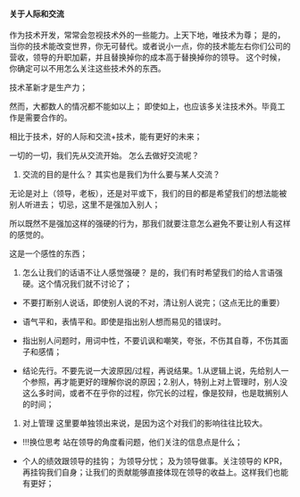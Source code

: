 #### 关于人际和交流

作为技术开发，常常会忽视技术外的一些能力。上天下地，唯技术为尊；
是的，当你的技术能改变世界，你无可替代。或者说小一点，你的技术能左右你们公司的营收，领导的升职加薪，并且替换掉你的成本高于替换掉你的领导。
这个时候，你确定可以不用怎么关注这些技术外的东西。

技术革新才是生产力；

然而，大都数人的情况都不能如以上；
即使如上，也应该多关注技术外。毕竟工作是需要合作的。

相比于技术，好的人际和交流+技术，能有更好的未来；

一切的一切，我们先从交流开始。
怎么去做好交流呢？

1.  交流的目的是什么？
    其实也是我们为什么要与某人交流？

无论是对上（领导，老板），还是对平或下，我们的目的都是希望我们的想法能被别人听进去；
切忌，这里不是强加入别人；

所以既然不是强加这样的强硬的行为，那我们就要注意怎么避免不要让别人有这样的感觉的。

这是一个感性的东西；

1.  怎么让我们的话语不让人感觉强硬？
    是的，我们有时希望我们的给人言语强硬。这个情况我们就不讨论了；

- 不要打断别人说话，即使别人说的不对，清让别人说完；（这点无比的重要）

- 语气平和，表情平和。即使是指出别人想而易见的错误时。

- 指出别人问题时，用词中性，不要讥讽和嘲笑，夸张，不伤其自尊，不伤其面子和感情；

- 结论先行。不要先说一大波原因/过程，再说结果。1.从逻辑上说，先给别人一个参照，再才能更好的理解你说的原因；2.别人，特别上对上管理时，别人没这么多时间，或者不在乎你的过程，你冗长的过程，像是狡辩，也是耽搁别人的时间；

1.  对上管理
    这里要单独领出来说，是因为这个对我们的影响往往比较大。

- !!!换位思考
  站在领导的角度看问题，他们关注的信息点是什么；

- 个人的绩效跟领导的挂钩；
  为领导分忧；
  及为领导做事。关注领导的 KPR，再挂钩我们自身；让我们的贡献能够直接体现在领导的收益上。这样我们也能有更好；
